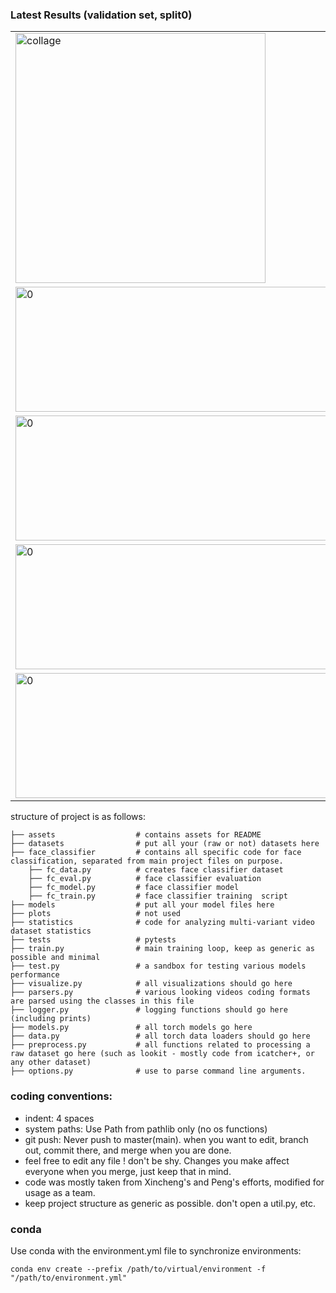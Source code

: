 ### Latest Results (validation set, split0)
<table>
  <tr>
    <td> <img src="https://github.com/shariliu/joint_eyetracking_project/blob/main/assets/collage.png"  alt="collage" width = 400px height = 400px ></td>
  </tr>
  <tr>
    <td><img src="https://github.com/shariliu/joint_eyetracking_project/blob/main/assets/frame_by_frame_00.png" alt="0" width = 1000px height = 200px></td>
	<td><img src="https://github.com/shariliu/joint_eyetracking_project/blob/main/assets/frame_by_frame_01.png" alt="1" width = 1000px height = 200px></td>
  </tr>
  <tr>
    <td><img src="https://github.com/shariliu/joint_eyetracking_project/blob/main/assets/frame_by_frame_02.png" alt="0" width = 1000px height = 200px></td>
	<td><img src="https://github.com/shariliu/joint_eyetracking_project/blob/main/assets/frame_by_frame_03.png" alt="1" width = 1000px height = 200px></td>
  </tr>
  <tr>
    <td><img src="https://github.com/shariliu/joint_eyetracking_project/blob/main/assets/frame_by_frame_04.png" alt="0" width = 1000px height = 200px></td>
	<td><img src="https://github.com/shariliu/joint_eyetracking_project/blob/main/assets/frame_by_frame_05.png" alt="1" width = 1000px height = 200px></td>
  </tr>
  <tr>
    <td><img src="https://github.com/shariliu/joint_eyetracking_project/blob/main/assets/frame_by_frame_06.png" alt="0" width = 1000px height = 200px></td>
	<td><img src="https://github.com/shariliu/joint_eyetracking_project/blob/main/assets/frame_by_frame_07.png" alt="1" width = 1000px height = 200px></td>
  </tr>
</table>

structure of project is as follows:

    ├── assets                  # contains assets for README
    ├── datasets                # put all your (raw or not) datasets here 
    ├── face_classifier         # contains all specific code for face classification, separated from main project files on purpose.
        ├── fc_data.py          # creates face classifier dataset
        ├── fc_eval.py          # face classifier evaluation
        ├── fc_model.py         # face classifier model
        ├── fc_train.py         # face classifier training  script
    ├── models                  # put all your model files here
    ├── plots                   # not used
    ├── statistics              # code for analyzing multi-variant video dataset statistics
    ├── tests                   # pytests
    ├── train.py                # main training loop, keep as generic as possible and minimal
    ├── test.py                 # a sandbox for testing various models performance
    ├── visualize.py            # all visualizations should go here
    ├── parsers.py              # various looking videos coding formats are parsed using the classes in this file
    ├── logger.py               # logging functions should go here (including prints)
    ├── models.py               # all torch models go here
    ├── data.py                 # all torch data loaders should go here
    ├── preprocess.py           # all functions related to processing a raw dataset go here (such as lookit - mostly code from icatcher+, or any other dataset)
    ├── options.py              # use to parse command line arguments. 


### coding conventions:
- indent: 4 spaces
- system paths: Use Path from pathlib only (no os functions)
- git push: Never push to master(main). when you want to edit, branch out, commit there, and merge when you are done.
- feel free to edit any file ! don't be shy. Changes you make affect everyone when you merge, just keep that in mind.
- code was mostly taken from Xincheng's and Peng's efforts, modified for usage as a team.
- keep project structure as generic as possible. don't open a util.py, etc.

### conda
Use conda with the environment.yml file to synchronize environments:

`conda env create --prefix /path/to/virtual/environment -f "/path/to/environment.yml"`

